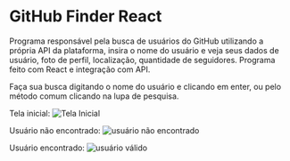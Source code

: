 # GitHub Finder React 

Programa responsável pela busca de usuários do GitHub utilizando a própria API da plataforma, insira o nome do usuário e veja seus dados de usuário, foto de perfil, localização, quantidade de seguidores. Programa feito com React e integração com API. 

Faça sua busca digitando o nome do usuário e clicando em enter, ou pelo método comum clicando na lupa de pesquisa.

Tela inicial: 
![Tela Inicial](https://github.com/edersonabreu/github-finder/assets/29956737/f0bcf76f-2e0f-4c1e-bfce-69ff1d847bc9)

Usuário não encontrado: 
![usuário não encontrado](https://github.com/edersonabreu/github-finder/assets/29956737/d8cfe5ae-a192-4a2b-8e73-47ea63943e09)

Usuário encontrado: 
![usuário válido](https://github.com/edersonabreu/github-finder/assets/29956737/621165e5-3c94-4c71-aa17-392ef8ac849d)
